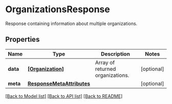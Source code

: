 # OrganizationsResponse

Response containing information about multiple organizations.

## Properties
Name | Type | Description | Notes
------------ | ------------- | ------------- | -------------
**data** | [**[Organization]**](Organization.md) | Array of returned organizations. | [optional] 
**meta** | [**ResponseMetaAttributes**](ResponseMetaAttributes.md) |  | [optional] 

[[Back to Model list]](README.md#documentation-for-models) [[Back to API list]](README.md#documentation-for-api-endpoints) [[Back to README]](README.md)


